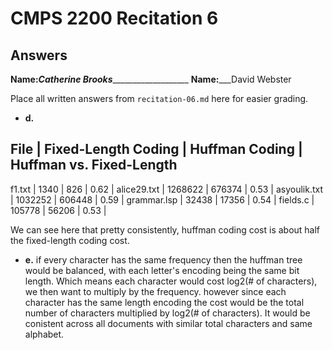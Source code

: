 # CMPS 2200 Recitation 6
## Answers

**Name:**___Catherine Brooks______________________
**Name:**___David Webster



Place all written answers from `recitation-06.md` here for easier grading.



- **d.**

File | Fixed-Length Coding | Huffman Coding | Huffman vs. Fixed-Length
----------------------------------------------------------------------
f1.txt         | 1340    |  826      |  0.62  |
alice29.txt    | 1268622 |  676374   |  0.53  |
asyoulik.txt   | 1032252 |  606448   |  0.59  |
grammar.lsp    | 32438   |  17356    |  0.54  |
fields.c       | 105778  |  56206    |  0.53  |

We can see here that pretty consistently, huffman coding cost is about half the fixed-length coding cost.


- **e.**
if every character has the same frequency then the huffman tree would be balanced, with each letter's encoding being the same bit length.
Which means each character would cost log2(# of characters), we then want to multiply by the frequency. however since each character has the same length encoding the cost would be the total number of characters multiplied by log2(# of characters). It would be conistent across all documents with similar total characters and same alphabet. 
  

